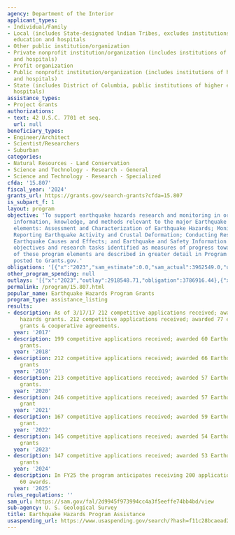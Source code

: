 ```yaml
---
agency: Department of the Interior
applicant_types:
- Individual/Family
- Local (includes State-designated lndian Tribes, excludes institutions of higher
  education and hospitals
- Other public institution/organization
- Private nonprofit institution/organization (includes institutions of higher education
  and hospitals)
- Profit organization
- Public nonprofit institution/organization (includes institutions of higher education
  and hospitals)
- State (includes District of Columbia, public institutions of higher education and
  hospitals)
assistance_types:
- Project Grants
authorizations:
- text: 42 U.S.C. 7701 et seq.
  url: null
beneficiary_types:
- Engineer/Architect
- Scientist/Researchers
- Suburban
categories:
- Natural Resources - Land Conservation
- Science and Technology - Research - General
- Science and Technology - Research - Specialized
cfda: '15.807'
fiscal_year: '2024'
grants_url: https://grants.gov/search-grants?cfda=15.807
is_subpart_f: 1
layout: program
objective: 'To support earthquake hazards research and monitoring in order to develop
  information, knowledge, and methods relevant to the major Earthquake Hazards Program
  elements: Assessment and Characterization of Earthquake Hazards; Monitoring and
  Reporting Earthquake Activity and Crustal Deformation; Conducting Research into
  Earthquake Causes and Effects; and Earthquake and Safety Information for Loss Reduction.  Specific
  objectives and research tasks identified as measures of progress towards the goals
  of these program elements are described in greater detail in Program Announcements
  posted to Grants.gov.'
obligations: '[{"x":"2023","sam_estimate":0.0,"sam_actual":3962549.0,"usa_spending_actual":3676182.54},{"x":"2024","sam_estimate":0.0,"sam_actual":14949531.0,"usa_spending_actual":15346038.91},{"x":"2025","sam_estimate":0.0,"sam_actual":19000000.0,"usa_spending_actual":606845.65}]'
other_program_spending: null
outlays: '[{"x":"2023","outlay":2918548.71,"obligation":3786916.44},{"x":"2024","outlay":808652.9,"obligation":15361437.44},{"x":"2025","outlay":0.0,"obligation":670055.46}]'
permalink: /program/15.807.html
popular_name: Earthquake Hazards Program Grants
program_type: assistance_listing
results:
- description: As of 3/17/17 212 competitive applications received; awarded 44 earthquake
    hazards grants. 212 competitive applications received; awarded 77 earthquake hazard
    grants & cooperative agreements.
  year: '2017'
- description: 199 competitive applications received; awarded 60 Earthquake Hazards
    grants.
  year: '2018'
- description: 212 competitive applications received; awarded 66 Earthquake Hazards
    grants
  year: '2019'
- description: 213 competitive applications received; awarded 57 Earthquake Hazards
    grants.
  year: '2020'
- description: 246 competitive applications received; awarded 57 Earthquake Hazards
    grant
  year: '2021'
- description: 167 competitive applications received; awarded 59 Earthquake Hazards
    grant.
  year: '2022'
- description: 145 competitive applications received; awarded 54 Earthquake Hazards
    grants
  year: '2023'
- description: 147 competitive applications received; awarded 53 Earthquake Hazards
    grants
  year: '2024'
- description: In FY25 the program anticipates receiving 200 applications and issuing
    60 awards.
  year: '2025'
rules_regulations: ''
sam_url: https://sam.gov/fal/2d9945f973994cc4a3f5eeffe74bb4bd/view
sub-agency: U. S. Geological Survey
title: Earthquake Hazards Program Assistance
usaspending_url: https://www.usaspending.gov/search/?hash=f11c28bcaead271ac3decec3b5693951
---
```

